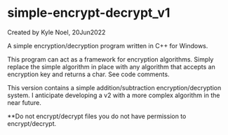 # simple-encrypt-decrypt_v1
Created by Kyle Noel, 20Jun2022

A simple encryption/decryption program written in C++ for Windows.

This program can act as a framework for encryption algorithms. 
Simply replace the simple algorithm in place with any algorithm that 
accepts an encryption key and returns a char. See code comments.

This version contains a simple addition/subtraction encryption/decryption system. 
I anticipate developing a v2 with a more complex algorithm in the near future.

**Do not encrypt/decrypt files you do not have permission to encrypt/decrypt.
